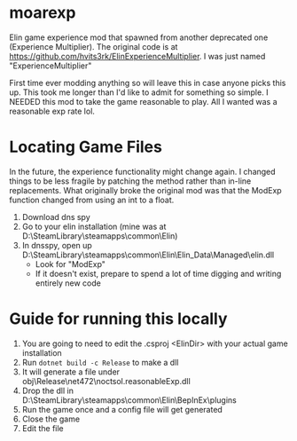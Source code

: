 # moarexp
Elin game experience mod that spawned from another deprecated one (Experience Multiplier). 
The original code is at https://github.com/hvits3rk/ElinExperienceMultiplier. I was just named "ExperienceMultiplier"

First time ever modding anything so will leave this in case anyone picks this up.
This took me longer than I'd like to admit for something so simple.
I NEEDED this mod to take the game reasonable to play. All I wanted was a reasonable exp rate lol.


# Locating Game Files
In the future, the experience functionality might change again. I changed things to be less fragile by patching the method rather than in-line replacements.
What originally broke the original mod was that the ModExp function changed from using an int to a float.

1. Download dns spy
2. Go to your elin installation (mine was at D:\SteamLibrary\steamapps\common\Elin)
3. In dnsspy, open up D:\SteamLibrary\steamapps\common\Elin\Elin_Data\Managed\elin.dll
    - Look for "ModExp"
    - If it doesn't exist, prepare to spend a lot of time digging and writing entirely new code



# Guide for running this locally
1. You are going to need to edit the .csproj \<ElinDir\> with your actual game installation
2. Run `dotnet build -c Release` to make a dll
3. It will generate a file under obj\Release\net472\noctsol.reasonableExp.dll
2. Drop the dll in D:\SteamLibrary\steamapps\common\Elin\BepInEx\plugins
4. Run the game once and a config file will get generated
5. Close the game
6. Edit the file

